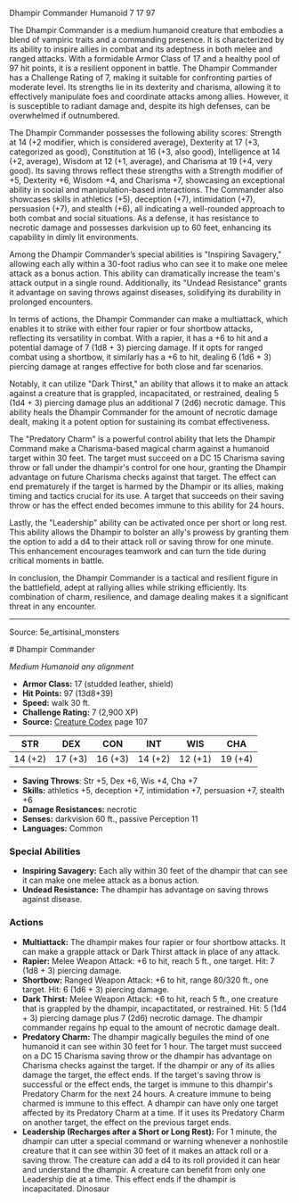<MonsterName/>Dhampir Commander</MonsterName>
<CreatureType/>Humanoid</CreatureType>
<CR/>7</CR>
<AC/>17</AC>
<HP/>97</HP>
<summary>The Dhampir Commander is a medium humanoid creature that embodies a blend of vampiric traits and a commanding presence. It is characterized by its ability to inspire allies in combat and its adeptness in both melee and ranged attacks. With a formidable Armor Class of 17 and a healthy pool of 97 hit points, it is a resilient opponent in battle. The Dhampir Commander has a Challenge Rating of 7, making it suitable for confronting parties of moderate level. Its strengths lie in its dexterity and charisma, allowing it to effectively manipulate foes and coordinate attacks among allies. However, it is susceptible to radiant damage and, despite its high defenses, can be overwhelmed if outnumbered. </summary>

<detail>

The Dhampir Commander possesses the following ability scores: Strength at 14 (+2 modifier, which is considered average), Dexterity at 17 (+3, categorized as good), Constitution at 16 (+3, also good), Intelligence at 14 (+2, average), Wisdom at 12 (+1, average), and Charisma at 19 (+4, very good). Its saving throws reflect these strengths with a Strength modifier of +5, Dexterity +6, Wisdom +4, and Charisma +7, showcasing an exceptional ability in social and manipulation-based interactions. The Commander also showcases skills in athletics (+5), deception (+7), intimidation (+7), persuasion (+7), and stealth (+6), all indicating a well-rounded approach to both combat and social situations. As a defense, it has resistance to necrotic damage and possesses darkvision up to 60 feet, enhancing its capability in dimly lit environments.

Among the Dhampir Commander’s special abilities is "Inspiring Savagery," allowing each ally within a 30-foot radius who can see it to make one melee attack as a bonus action. This ability can dramatically increase the team's attack output in a single round. Additionally, its "Undead Resistance" grants it advantage on saving throws against diseases, solidifying its durability in prolonged encounters.

In terms of actions, the Dhampir Commander can make a multiattack, which enables it to strike with either four rapier or four shortbow attacks, reflecting its versatility in combat. With a rapier, it has a +6 to hit and a potential damage of 7 (1d8 + 3) piercing damage. If it opts for ranged combat using a shortbow, it similarly has a +6 to hit, dealing 6 (1d6 + 3) piercing damage at ranges effective for both close and far scenarios. 

Notably, it can utilize "Dark Thirst," an ability that allows it to make an attack against a creature that is grappled, incapacitated, or restrained, dealing 5 (1d4 + 3) piercing damage plus an additional 7 (2d6) necrotic damage. This ability heals the Dhampir Commander for the amount of necrotic damage dealt, making it a potent option for sustaining its combat effectiveness. 

The "Predatory Charm" is a powerful control ability that lets the Dhampir Command make a Charisma-based magical charm against a humanoid target within 30 feet. The target must succeed on a DC 15 Charisma saving throw or fall under the dhampir's control for one hour, granting the Dhampir advantage on future Charisma checks against that target. The effect can end prematurely if the target is harmed by the Dhampir or its allies, making timing and tactics crucial for its use. A target that succeeds on their saving throw or has the effect ended becomes immune to this ability for 24 hours. 

Lastly, the "Leadership" ability can be activated once per short or long rest. This ability allows the Dhampir to bolster an ally's prowess by granting them the option to add a d4 to their attack roll or saving throw for one minute. This enhancement encourages teamwork and can turn the tide during critical moments in battle. 

In conclusion, the Dhampir Commander is a tactical and resilient figure in the battlefield, adept at rallying allies while striking efficiently. Its combination of charm, resilience, and damage dealing makes it a significant threat in any encounter.</detail>



---

Source: 5e_artisinal_monsters

<statblock>
# Dhampir Commander

*Medium* *Humanoid* *any alignment*

- **Armor Class:** 17 (studded leather, shield)
- **Hit Points:** 97 (13d8+39)
- **Speed:** walk 30 ft.
- **Challenge Rating:** 7 (2,900 XP)
- **Source:** [Creature Codex](https://koboldpress.com/kpstore/product/creature-codex-for-5th-edition-dnd) page 107

| STR | DEX | CON | INT | WIS | CHA |
| --- | --- | --- | --- | --- | --- |
| 14 (+2) | 17 (+3) | 16 (+3) | 14 (+2) | 12 (+1) | 19 (+4) |

- **Saving Throws**: Str +5, Dex +6, Wis +4, Cha +7
- **Skills:** athletics +5, deception +7, intimidation +7, persuasion +7, stealth +6
- **Damage Resistances:** necrotic
- **Senses:** darkvision 60 ft., passive Perception 11
- **Languages:** Common

### Special Abilities

- **Inspiring Savagery:** Each ally within 30 feet of the dhampir that can see it can make one melee attack as a bonus action.
- **Undead Resistance:** The dhampir has advantage on saving throws against disease.

### Actions

- **Multiattack:** The dhampir makes four rapier or four shortbow attacks. It can make a grapple attack or Dark Thirst attack in place of any attack.
- **Rapier:** Melee Weapon Attack: +6 to hit, reach 5 ft., one target. Hit: 7 (1d8 + 3) piercing damage.
- **Shortbow:** Ranged Weapon Attack: +6 to hit, range 80/320 ft., one target. Hit: 6 (1d6 + 3) piercing damage.
- **Dark Thirst:** Melee Weapon Attack: +6 to hit, reach 5 ft., one creature that is grappled by the dhampir, incapactitated, or restrained. Hit: 5 (1d4 + 3) piercing damage plus 7 (2d6) necrotic damage. The dhampir commander regains hp equal to the amount of necrotic damage dealt.
- **Predatory Charm:** The dhampir magically beguiles the mind of one humanoid it can see within 30 feet for 1 hour. The target must succeed on a DC 15 Charisma saving throw or the dhampir has advantage on Charisma checks against the target. If the dhampir or any of its allies damage the target, the effect ends. If the target's saving throw is successful or the effect ends, the target is immune to this dhampir's Predatory Charm for the next 24 hours. A creature immune to being charmed is immune to this effect. A dhampir can have only one target affected by its Predatory Charm at a time. If it uses its Predatory Charm on another target, the effect on the previous target ends.
- **Leadership (Recharges after a Short or Long Rest):** For 1 minute, the dhampir can utter a special command or warning whenever a nonhostile creature that it can see within 30 feet of it makes an attack roll or a saving throw. The creature can add a d4 to its roll provided it can hear and understand the dhampir. A creature can benefit from only one Leadership die at a time. This effect ends if the dhampir is incapacitated. Dinosaur


</statblock>


